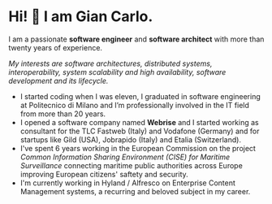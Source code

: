 # Hi! :wave: I am Gian Carlo.

I am a passionate **software engineer** and **software architect** with more than twenty years of experience. 

*My interests are software architectures, distributed systems, interoperability, system scalability and high availability, software development and its lifecycle.*

- I started coding when I was eleven, I graduated in software engineering at Politecnico di Milano and I’m professionally involved in the IT field from more than 20 years.
- I opened a software company named **Webrise** and I started working as consultant for the TLC Fastweb (Italy) and Vodafone (Germany) and for startups like Gild (USA), Jobrapido (Italy) and Etalia (Switzerland).
- I've spent 6 years working in the European Commission on the project *Common Information Sharing Environment (CISE) for Maritime Surveillance* connecting maritime public authorities across Europe improving European citizens' saftety and security.
- I'm currently working in Hyland / Alfresco on Enterprise Content Management systems, a recurring and beloved subject in my career. 
